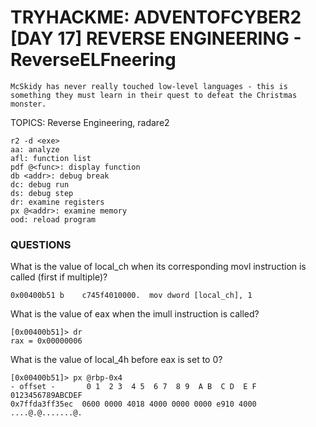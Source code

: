 # TRYHACKME: ADVENTOFCYBER2 [DAY 17] REVERSE ENGINEERING - ReverseELFneering

```
McSkidy has never really touched low-level languages - this is something they must learn in their quest to defeat the Christmas monster.
```

TOPICS: Reverse Engineering, radare2

```
r2 -d <exe>
aa: analyze
afl: function list
pdf @<func>: display function
db <addr>: debug break
dc: debug run
ds: debug step
dr: examine registers
px @<addr>: examine memory
ood: reload program
```

### QUESTIONS


What is the value of local_ch when its corresponding movl instruction is called (first if multiple)?

```
0x00400b51 b    c745f4010000.  mov dword [local_ch], 1
```

What is the value of eax when the imull instruction is called?

```
[0x00400b51]> dr
rax = 0x00000006
```

What is the value of local_4h before eax is set to 0?

```
[0x00400b51]> px @rbp-0x4
- offset -       0 1  2 3  4 5  6 7  8 9  A B  C D  E F  0123456789ABCDEF
0x7ffda3ff35ec  0600 0000 4018 4000 0000 0000 e910 4000  ....@.@.......@.
```
